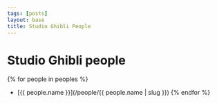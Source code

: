 ```yaml
---
tags: [posts]
layout: base
title: Studio Ghibli People
---
```


# Studio Ghibli people

{% for people in peoples %}

- [{{ people.name }}](/people/{{ people.name | slug }})
  {% endfor %}
